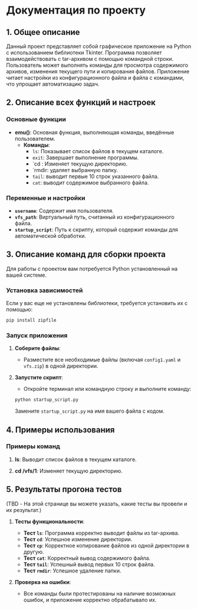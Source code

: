 # Документация по проекту

## 1. Общее описание

Данный проект представляет собой графическое приложение на Python с использованием библиотеки Tkinter. Программа позволяет взаимодействовать с tar-архивом с помощью командной строки. Пользователь может выполнять команды для просмотра содержимого архивов, изменения текущего пути и копирования файлов. Приложение читает настройки из конфигурационного файла и файла с командами, что упрощает автоматизацию задач.

## 2. Описание всех функций и настроек

### Основные функции

- **emu()**: Основная функция, выполняющая команды, введённые пользователем.
  - **Команды**:
    - `ls`: Показывает список файлов в текущем каталоге.
    - `exit`: Завершает выполнение программы.
    - `cd : Изменяет текущую директорию.
    - `rmdir: удаляет выбранную папку.
    - `tail`: выводит первые 10 строк указанного файла.
    - `cat`: выводит содержимое выбранного файла.

### Переменные и настройки

- **`username`**: Содержит имя пользователя.
- **`vfs_path`**: Виртуальный путь, считанный из конфигурационного файла.
- **`startup_script`**: Путь к скрипту, который содержит команды для автоматической обработки.

## 3. Описание команд для сборки проекта

Для работы с проектом вам потребуется Python установленный на вашей системе. 

### Установка зависимостей

Если у вас еще не установлены библиотеки, требуется установить их с помощью:

```bash
pip install zipfile
```

### Запуск приложения

1. **Соберите файлы**:
   - Разместите все необходимые файлы (включая `config1.yaml` и `vfs.zip`) в одной директории.

2. **Запустите скрипт**:
   - Откройте терминал или командную строку и выполните команду:

   ```bash
   python startup_script.py
   ```

   Замените `startup_script.py` на имя вашего файла с кодом.

## 4. Примеры использования

### Примеры команд

1. **ls**: Выводит список файлов в текущем каталоге.

2. **cd /vfs/1**: Изменяет текущую директорию.


## 5. Результаты прогона тестов

(TBD - На этой странице вы можете указать, какие тесты вы провели и их результат.)

1. **Тесты функциональности**:
   - **Тест `ls`**: Программа корректно выводит файлы из tar-архива.
   - **Тест `cd`**: Успешное изменение директории.
   - **Тест `cp`**: Корректное копирование файлов из одной директории в другую.
   - **Тест `cat`**: Корректный вывод содержимого файла.
   - **Тест `tail`**: Успешный вывод первых 10 строк файла.
   - **Тест `rmdir`**: Успешное удаление папки.

2. **Проверка на ошибки**:
   - Все команды были протестированы на наличие возможных ошибок, и приложение корректно обрабатывало их.
